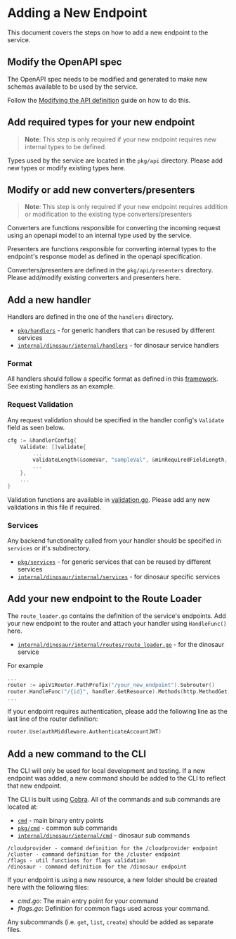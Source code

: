 # Adding a New Endpoint
This document covers the steps on how to add a new endpoint to the service.

## Modify the OpenAPI spec
The OpenAPI spec needs to be modified and generated to make new schemas available to be used by the service.

Follow the [Modifying the API definition](../CONTRIBUTING.md#modifying-the-api-definition) guide on how to do this.

## Add required types for your new endpoint
> **Note**: This step is only required if your new endpoint requires new internal types to be defined.

Types used by the service are located in the `pkg/api` directory. Please add new types or modify existing types here.

## Modify or add new converters/presenters
> **Note**: This step is only required if your new endpoint requires addition or modification to the existing type converters/presenters

Converters are functions responsible for converting the incoming request using an openapi model to an internal type used by the service.

Presenters are functions responsible for converting internal types to the endpoint's response model as defined in the openapi specification.

Converters/presenters are defined in the `pkg/api/presenters` directory. Please add/modify existing converters and presenters here.

## Add a new handler
Handlers are defined in the one of the `handlers` directory. 
* [`pkg/handlers`](../pkg/handlers) - for generic handlers that can be resused by different services
* [`internal/dinosaur/internal/handlers`](../internal/dinosaur/internal/handlers) - for dinosaur service handlers

### Format
All handlers should follow a specific format as defined in this [framework](https://github.com/stackrox/acs-fleet-manager/blob/main/pkg/handlers/framework.go). See existing handlers as an example.

### Request Validation
Any request validation should be specified in the handler config's `Validate` field as seen below.

```go
cfg := &handlerConfig{
    Validate: []validate{
        ...
        validateLength(&someVar, "sampleVal", &minRequiredFieldLength, nil),
        ...
    },
    ...
}
```

Validation functions are available in [validation.go](https://github.com/stackrox/acs-fleet-manager/blob/master/pkg/handlers/validation.go). Please add any new validations in this file if required.

### Services
Any backend functionality called from your handler should be specified in `services` or it's subdirectory.

* [`pkg/services`](../pkg/services) - for generic services that can be reused by different services
* [`internal/dinosaur/internal/services`](../internal/dinosaur/internal/services) - for dinosaur specific services

## Add your new endpoint to the Route Loader

The `route_loader.go` contains the definition of the service's endpoints. Add your new endpoint to the router and attach your handler using `HandleFunc()` here.

* [`internal/dinosaur/internal/routes/route_loader.go`](../internal/dinosaur/internal/routes/route_loader.go) - for the dinosaur service

For example

```go
...
router := apiV1Router.PathPrefix("/your_new_endpoint").Subrouter()
router.HandleFunc("/{id}", handler.GetResource).Methods(http.MethodGet)
...
```

If your endpoint requires authentication, please add the following line as the last line of the router definition:

```go
router.Use(authMiddleware.AuthenticateAccountJWT)
```


## Add a new command to the CLI
The CLI will only be used for local development and testing. If a new endpoint was added, a new command should be added to the CLI to reflect that new endpoint.

The CLI is built using [Cobra](https://github.com/spf13/cobra).  All of the commands and sub commands are located at:

* [`cmd`](../cmd) - main binary entry points
* [`pkg/cmd`](../pkg/cmd) - common sub commands
* [`internal/dinosaur/internal/cmd`](../internal/dinosaur/internal/cmd) - dinosaur sub commands

```
/cloudprovider - command definition for the /cloudprovider endpoint
/cluster - command definition for the /cluster endpoint
/flags - util functions for flags validation
/dinosaur - command definition for the /dinosaur endpoint
```

If your endpoint is using a new resource, a new folder should be created here with the following files:
- _cmd.go_: The main entry point for your command
- _flags.go_: Definition for common flags used across your command. 

Any subcommands (i.e. `get`, `list`, `create`) should be added as separate files.
